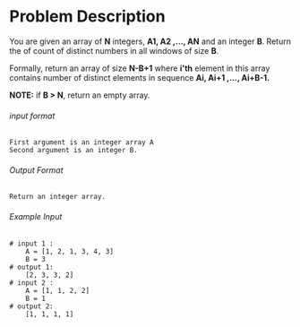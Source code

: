 # Problem Description

You are given an array of **N** integers, **A1, A2 ,..., AN** and an integer **B**. Return the of count of distinct numbers in all windows of size **B**.

Formally, return an array of size **N-B+1** where **i'th** element in this array contains number of distinct elements in sequence **Ai, Ai+1 ,..., Ai+B-1.**

**NOTE:** if **B > N**, return an empty array.


###### input format

``` 
First argument is an integer array A
Second argument is an integer B.
```

###### Output Format

```
Return an integer array.
```

###### Example Input

```
# input 1 : 
    A = [1, 2, 1, 3, 4, 3]
    B = 3
# output 1: 
    [2, 3, 3, 2]
# input 2 : 
    A = [1, 1, 2, 2]
    B = 1
# output 2: 
    [1, 1, 1, 1]
```
